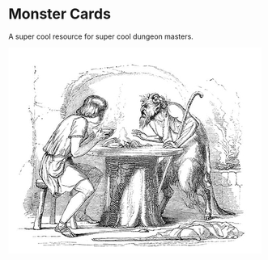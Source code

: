 # Monster Cards

A super cool resource for super cool dungeon masters.

![adventure awaits](readme.png)

